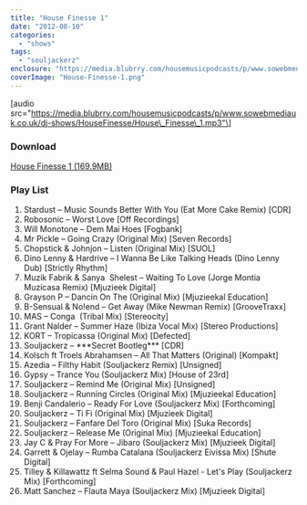 ```yaml
---
title: "House Finesse 1"
date: "2012-08-10"
categories: 
  - "shows"
tags: 
  - "souljackerz"
enclosure: "https://media.blubrry.com/housemusicpodcasts/p/www.sowebmediauk.co.uk/dj-shows/HouseFinesse/House_Finesse_1.mp3 169915353 audio/mpeg "
coverImage: "House-Finesse-1.png"
---
```


\[audio src="https://media.blubrry.com/housemusicpodcasts/p/www.sowebmediauk.co.uk/dj-shows/HouseFinesse/House\_Finesse\_1.mp3"\]

### Download

[House Finesse 1 (169.9MB)](https://media.blubrry.com/housemusicpodcasts/p/www.sowebmediauk.co.uk/dj-shows/HouseFinesse/House_Finesse_1.mp3)

### Play List

1. Stardust – Music Sounds Better With You (Eat More Cake Remix) \[CDR\]
2. Robosonic – Worst Love \[Off Recordings\]
3. Will Monotone – Dem Mai Hoes \[Fogbank\]
4. Mr Pickle – Going Crazy (Original Mix) \[Seven Records\]
5. Chopstick & Johnjon – Listen (Original Mix) \[SUOL\]
6. Dino Lenny & Hardrive – I Wanna Be Like Talking Heads (Dino Lenny Dub) \[Strictly Rhythm\]
7. Muzik Fabrik & Sanya  Shelest – Waiting To Love (Jorge Montia Muzicasa Remix) \[Mjuzieek Digital\]
8. Grayson P – Dancin On The (Original Mix) \[Mjuzieekal Education\]
9. B-Sensual & No!end – Get Away (Mike Newman Remix) \[GrooveTraxx\]
10. MAS – Conga  (Tribal Mix) \[Stereocity\]
11. Grant Nalder – Summer Haze (Ibiza Vocal Mix) \[Stereo Productions\]
12. KORT – Tropicassa (Original Mix) \[Defected\]
13. Souljackerz – \*\*\*Secret Bootleg\*\*\* \[CDR\]
14. Kolsch ft Troels Abrahamsen – All That Matters (Original) \[Kompakt\]
15. Azedia – Filthy Habit (Souljackerz Remix) \[Unsigned\]
16. Gypsy – Trance You (Souljackerz Mix) \[House of 23rd\]
17. Souljackerz – Remind Me (Original Mix) \[Unsigned\]
18. Souljackerz – Running Circles (Original Mix) \[Mjuzieekal Education\]
19. Benji Candalerio – Ready For Love (Souljackerz Mix) \[Forthcoming\]
20. Souljackerz – Ti Fi (Original Mix) \[Mjuzieek Digital\]
21. Souljackerz – Fanfare Del Toro (Original Mix) \[Suka Records\]
22. Souljackerz – Release Me (Original Mix) \[Mjuzieekal Education\]
23. Jay C & Pray For More – Jibaro (Souljackerz Mix) \[Mjuzieek Digital\]
24. Garrett & Ojelay – Rumba Catalana (Souljackerz Eivissa Mix) \[Shute Digital\]
25. Tilley & Killawattz ft Selma Sound & Paul Hazel - Let's Play (Souljackerz Mix) \[Forthcoming\]
26. Matt Sanchez – Flauta Maya (Souljackerz Mix) \[Mjuzieek Digital\]
